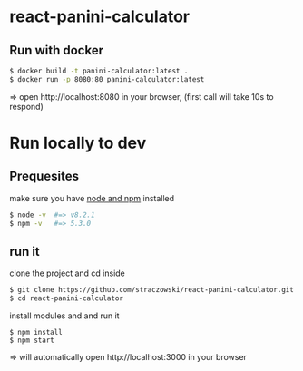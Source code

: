 # react-panini-calculator 

## Run with docker

```bash
$ docker build -t panini-calculator:latest .
$ docker run -p 8080:80 panini-calculator:latest
```

=> open http://localhost:8080 in your browser, (first call will take 10s to respond)


# Run locally to dev

## Prequesites

make sure you have [node and npm](https://nodejs.org/en/) installed

```bash
$ node -v  #=> v8.2.1
$ npm -v   #=> 5.3.0
```

## run it

clone the project and cd inside

```bash
$ git clone https://github.com/straczowski/react-panini-calculator.git
$ cd react-panini-calculator
```

install modules and and run it 

```
$ npm install
$ npm start
```

=> will automatically open http://localhost:3000 in your browser